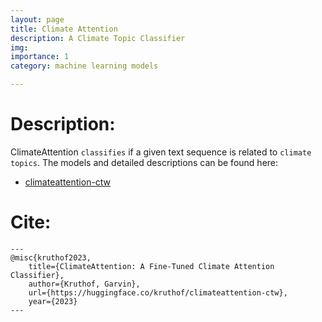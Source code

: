 ```yaml
---
layout: page
title: Climate Attention
description: A Climate Topic Classifier
img: 
importance: 1
category: machine learning models

---
```



# Description:

ClimateAttention `classifies` if a given text sequence is related to `climate topics`. 
The models and detailed descriptions can be found here:

*  [climateattention-ctw ](https://huggingface.co/kruthof/climateattention-ctw)

# Cite:
    ---
    @misc{kruthof2023,
        title={ClimateAttention: A Fine-Tuned Climate Attention Classifier},
        author={Kruthof, Garvin},
        url={https://huggingface.co/kruthof/climateattention-ctw},
        year={2023}
    ---


